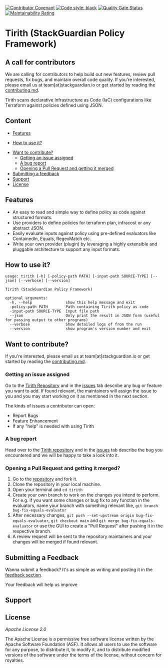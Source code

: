 [![Contributor Covenant](https://img.shields.io/badge/Contributor%20Covenant-2.1-4baaaa.svg)](code_of_conduct.md)
[![Code style: black](https://img.shields.io/badge/code%20style-black-000000.svg)](https://github.com/psf/black)
[![Quality Gate Status](https://sonarcloud.io/api/project_badges/measure?project=StackGuardian_policy-framework&metric=alert_status&token=4a4d06e73940505edb7fc9d27a7f03b35fbbf23d)](https://sonarcloud.io/summary/new_code?id=StackGuardian_policy-framework)
[![Maintainability Rating](https://sonarcloud.io/api/project_badges/measure?project=StackGuardian_policy-framework&metric=sqale_rating&token=4a4d06e73940505edb7fc9d27a7f03b35fbbf23d)](https://sonarcloud.io/summary/new_code?id=StackGuardian_policy-framework)

# Tirith (StackGuardian Policy Framework)

## A call for contributors

We are calling for contributors to help build out new features, review pull requests, fix bugs, and maintain overall code quality. If you're interested, please email us at team[at]stackguardian.io or get started by reading the [contributing.md](./CONTRIBUTING.md).

Tirith scans declarative Infrastructure as Code (IaC) configurations like Terraform against policies defined using JSON.

## Content

- [Features](#features)
<!-- - [Feature Road-Map](#feature-road-map) -->
- [How to use it?](#how-to-use-it)
<!-- - [Local Development Environment](#local-development-environment) -->
- [Want to contribute?](#want-to-contribute)
  - [Getting an issue assigned](#getting-an-issue-assigned)
  - [A bug report](#a-bug-report)
  - [Opening a Pull Request and getting it merged](#opening-a-pull-request-and-getting-it-merged)
- [Submitting a feedback](#submitting-a-feedback)
- [Support](#support)
- [License](#license)

## Features

- An easy to read and simple way to define policy as code against structured formats.
- Use providers to define policies for terraform plan, infracost or any abstract JSON.
- Easily evaluate inputs against policy using pre-defined evaluators like ContainedIn, Equals, RegexMatch etc.
- Write your own provider (plugin) by leveraging a highly extensible and pluggable architecture to support any input formats.

<!-- ## Feature Road-map

This is only a list of approved features that will be included in Tirith over the next iterations.

- Extended support for Terraform Plan
- Support for Cloudformation and ARM
- Extended library of evaluator functions -->

## How to use it?
```
usage: tirith [-h] [-policy-path PATH] [-input-path SOURCE-TYPE] [--json] [--verbose] [--version]

Tirith (StackGuardian Policy Framework)

optional arguments:
  -h, --help               show this help message and exit
  -policy-path PATH        Path containing Tirith policy as code
  -input-path SOURCE-TYPE  Input file path
  --json                   Only print the result in JSON form (useful for passing output to other programs)
  --verbose                Show detailed logs of from the run
  --version                show program's version number and exit
```

<!-- ## Local Development Environment

- [Python 3.6 or higher](https://www.python.org/downloads/) is required.
- [pip](https://pip.pypa.io/en/stable/) is required. -->

<!-- ## Publish Package on test.pypi.org
* Use the following command to install the latest version of the setuptools package.
  ```
    python -m pip install --user --upgrade setuptools
  ```

* Make sure you are at the same directory where setup.py is located and run this command.
  ```
    python setup.py sdist
  ```
* Visit <a href="https://test.pypi.org/">test.pypi.org</a> and create a new account if not already.
* Install Twine package using following command.
  ```
    pip install twine
  ```
* Upload you package to test.pypi using following command.
  ```
    twine upload --repository-url https://test.pypi.org/legacy/ dist/*
  ``` -->

## Want to contribute?

If you're interested, please email us at team[at]stackguardian.io or get started by reading the [contributing.md](./CONTRIBUTING.md).

### Getting an issue assigned

Go to the <a href="https://github.com/StackGuardian/tirith">Tirith Repository</a> and in the <a href="https://github.com/stackguardian/tirith/issues">issues</a> tab describe any bug or feature you want to add. If found relevant, the maintainers will assign the issue to you and you may start working on it as mentioned in the next section.

<p>The kinds of issues a contributor can open:</p>
 <ul>
	<li>Report Bugs</li>
	<li>Feature Enhancement</li>
	<li>If any "help" is needed with using Tirith</li>
 </ul>

### A bug report

Head over to the <a href="https://github.com/StackGuardian/tirith">Tirith repository</a> and in the <a href="https://github.com/stackguardian/tirith/issues">issues</a> tab describe the bug you encountered and we will be happy to take a look into it.

### Opening a Pull Request and getting it merged?

1.  Go to the <a href ="https://github.com/StackGuardian/tirith">repository</a> and fork it.
2.  Clone the repository in your local machine.
3.  Open your terminal and `cd tirith`
4.  Create your own branch to work on the changes you intend to perform. For e.g. if you want some changes or bug fix to any function in the evaluators, name your branch with something relevant like, `git branch bug-fix-equals-evaluator`
5.  After necessary changes, `git push --set-upstream origin bug-fix-equals-evaluator`, `git checkout main` and `git merge bug-fix-equals-evaluator` or use the GUI to create a "Pull Request" after pushing it in the respective branch.
6.  A review request will be sent to the repository maintainers and your changes will be merged if found relevant.

## Submitting a Feedback

Wanna submit a feedback? It's as simple as writing and posting it in the <a href="https://github.com/StackGuardian/feedback/discussions/8">feedback section</a>.

<p>Your feedback will help us improve</p>

## Support

## License

<i>Apache License 2.0</i>

<p>The Apache License is a permissive free software license written by the Apache Software Foundation (ASF). It allows all users to use the software for any purpose, to distribute it, to modify it, and to distribute modified versions of the software under the terms of the license, without concern for royalties.</p>
